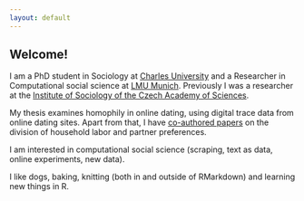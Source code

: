```yaml
---
layout: default
---
```



## Welcome! 

I am a PhD student in Sociology at [Charles University](https://ksoc.ff.cuni.cz/) and a Researcher in Computational social science at [LMU Munich](https://www.css.soziologie.uni-muenchen.de/personen/wissenschaftlich_mitarbeiter/renata_topinkova/index.html). Previously I was a researcher at the [Institute of Sociology of the Czech Academy of Sciences](https://www.soc.cas.cz). 

My thesis examines homophily in online dating, using digital trace data from online dating sites. Apart from that, I have [co-authored papers](/publications) on the division of household labor and partner preferences. 

I am interested in computational social science (scraping, text as data, online experiments, new data).

I like dogs, baking, knitting (both in and outside of RMarkdown) and learning new things in R.
